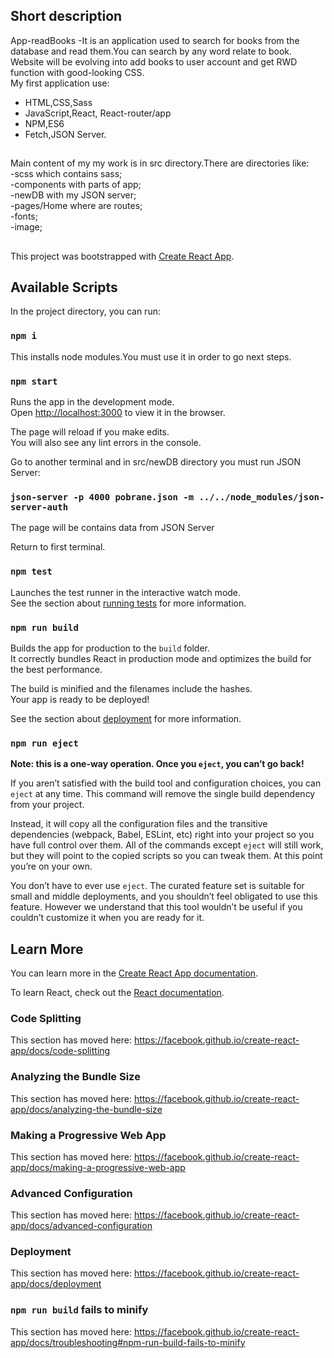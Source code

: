 ## Short description

App-readBooks -It is an application used to search for books from the database and read them.You can search by any word relate to book.
Website will be evolving into add books to user account and get RWD function with good-looking CSS.<br/>
My first application use:
- HTML,CSS,Sass
- JavaScript,React, React-router/app
- NPM,ES6
- Fetch,JSON Server.
##
Main content of my my work is in src directory.There are directories like:<br />
 -scss which contains sass;<br />
 -components with parts of app;<br />
 -newDB with my JSON server;<br />
 -pages/Home where are routes;<br />
 -fonts;<br />
 -image;<br />

##

This project was bootstrapped with [Create React App](https://github.com/facebook/create-react-app).

## Available Scripts

In the project directory, you can run:

### `npm i`

This installs node modules.You must use it in order to go next steps.

### `npm start`

Runs the app in the development mode.<br />
Open [http://localhost:3000](http://localhost:3000) to view it in the browser.

The page will reload if you make edits.<br />
You will also see any lint errors in the console.

Go to another terminal and in src/newDB directory you must run JSON Server:
 
 ### `json-server -p 4000 pobrane.json -m ../../node_modules/json-server-auth`

The page will be contains data from JSON Server

Return to first terminal.

### `npm test`

Launches the test runner in the interactive watch mode.<br />
See the section about [running tests](https://facebook.github.io/create-react-app/docs/running-tests) for more information.

### `npm run build`

Builds the app for production to the `build` folder.<br />
It correctly bundles React in production mode and optimizes the build for the best performance.

The build is minified and the filenames include the hashes.<br />
Your app is ready to be deployed!

See the section about [deployment](https://facebook.github.io/create-react-app/docs/deployment) for more information.

### `npm run eject`

**Note: this is a one-way operation. Once you `eject`, you can’t go back!**

If you aren’t satisfied with the build tool and configuration choices, you can `eject` at any time. This command will remove the single build dependency from your project.

Instead, it will copy all the configuration files and the transitive dependencies (webpack, Babel, ESLint, etc) right into your project so you have full control over them. All of the commands except `eject` will still work, but they will point to the copied scripts so you can tweak them. At this point you’re on your own.

You don’t have to ever use `eject`. The curated feature set is suitable for small and middle deployments, and you shouldn’t feel obligated to use this feature. However we understand that this tool wouldn’t be useful if you couldn’t customize it when you are ready for it.

## Learn More

You can learn more in the [Create React App documentation](https://facebook.github.io/create-react-app/docs/getting-started).

To learn React, check out the [React documentation](https://reactjs.org/).

### Code Splitting

This section has moved here: https://facebook.github.io/create-react-app/docs/code-splitting

### Analyzing the Bundle Size

This section has moved here: https://facebook.github.io/create-react-app/docs/analyzing-the-bundle-size

### Making a Progressive Web App

This section has moved here: https://facebook.github.io/create-react-app/docs/making-a-progressive-web-app

### Advanced Configuration

This section has moved here: https://facebook.github.io/create-react-app/docs/advanced-configuration

### Deployment

This section has moved here: https://facebook.github.io/create-react-app/docs/deployment

### `npm run build` fails to minify

This section has moved here: https://facebook.github.io/create-react-app/docs/troubleshooting#npm-run-build-fails-to-minify
